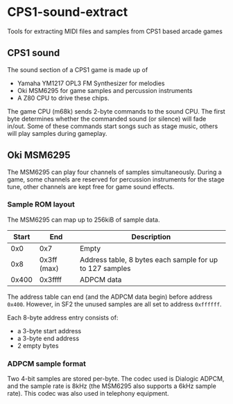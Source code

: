 # CPS1-sound-extract

Tools for extracting MIDI files and samples from CPS1 based arcade games

## CPS1 sound

The sound section of a CPS1 game is made up of

* Yamaha YM1217 OPL3 FM Synthesizer for melodies
* Oki MSM6295 for game samples and percussion instruments
* A Z80 CPU to drive these chips.

The game CPU (m68k) sends 2-byte commands to the sound CPU. The first byte determines whether the commanded sound (or silence) will fade in/out. Some of these commands start songs such as stage music, others will play samples during gameplay.

## Oki MSM6295

The MSM6295 can play four channels of samples simultaneously. During a game, some channels are reserved for percussion instruments for the stage tune, other channels are kept free for game sound effects.

### Sample ROM layout

The MSM6295 can map up to 256kiB of sample data.

| Start  | End  | Description |
|---|---|---|
| 0x0 | 0x7 | Empty |
| 0x8 | 0x3ff (max) | Address table, 8 bytes each sample for up to 127 samples |
| 0x400 | 0x3ffff | ADPCM data |

The address table can end (and the ADPCM data begin) before address `0x400`. However, in SF2 the unused samples are all set to address `0xffffff`.

Each 8-byte address entry consists of:

* a 3-byte start address
* a 3-byte end address
* 2 empty bytes

### ADPCM sample format

Two 4-bit samples are stored per-byte. The codec used is Dialogic ADPCM, and the sample rate is 8kHz (the MSM6295 also supports a 6kHz sample rate). This codec was also used in telephony equipment.
